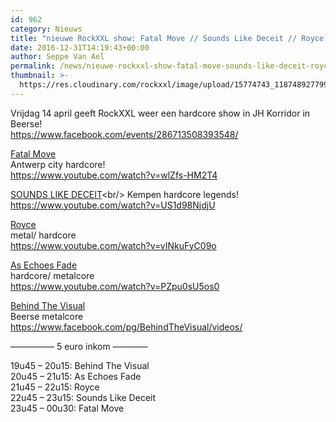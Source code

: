 ```yaml
---
id: 962
category: Nieuws
title: "nieuwe RockXXL show: Fatal Move // Sounds Like Deceit // Royce // As Echoes Fade // Behind The Visual"
date: 2016-12-31T14:19:43+00:00
author: Seppe Van Ael
permalink: /news/nieuwe-rockxxl-show-fatal-move-sounds-like-deceit-royce-as-echoes-fade-behind-the-visual/
thumbnail: >-
  https://res.cloudinary.com/rockxxl/image/upload/15774743_1187489277993595_843821289811287873_o.jpg
---
```

Vrijdag 14 april geeft RockXXL weer een hardcore show in JH Korridor in Beerse! <br/>
https://www.facebook.com/events/286713508393548/

[Fatal Move](https://www.facebook.com/fatal.move/)<br/>
Antwerp city hardcore!<br/>
https://www.youtube.com/watch?v=wlZfs-HM2T4

[SOUNDS LIKE DECEIT](https://www.facebook.com/SOUNDSLIKEDECEIT/")<br/>
Kempen hardcore legends!<br/>
https://www.youtube.com/watch?v=US1d98NjdjU


[Royce](https://www.facebook.com/roycetheband/)<br/>
metal/ hardcore<br/>
https://www.youtube.com/watch?v=vINkuFyC09o
  
[As Echoes Fade](https://www.facebook.com/AsEchoesFade/)<br/>
hardcore/ metalcore <br/>
https://www.youtube.com/watch?v=PZpu0sU5os0

[Behind The Visual](https://www.facebook.com/BehindTheVisual/)  <br/>
Beerse metalcore<br/>
https://www.facebook.com/pg/BehindTheVisual/videos/

————— 5 euro inkom ————

19u45 – 20u15: Behind The Visual <br/>
20u45 – 21u15: As Echoes Fade <br/>
21u45 – 22u15: Royce <br/>
22u45 – 23u15: Sounds Like Deceit <br/>
23u45 – 00u30: Fatal Move
